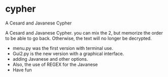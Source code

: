 # cypher
A Cesard and Javanese Cypher 

A Cesard and Javanese Cypher.
you can mix the 2, but memorize the order to be able to go back.
Otherwise, the text will no longer be decrypted.

- menu.py was the first version with terminal use.
- Gui2.py is the new version with a graphical interface.
- adding Javanese and other options.
- Also, the use of REGEX for the Javanese
- Have fun
